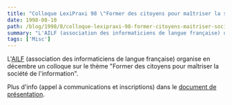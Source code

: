 ```yaml
---
title: "Colloque LexiPraxi 98 \"Former des citoyens pour maîtriser la société de l'information\""
date: 1998-08-10
path: /blog/1998/8/colloque-lexipraxi-98-former-citoyens-maitriser-societe-information
summary: "L'AILF (association des informaticiens de langue française) organise en décembre un colloque sur le thème \"Former des citoyens pour maîtriser la société de l'information\"."
tags: ['Misc']
---
```


<P>
L'<A HREF="http://www.francophonie.net/ailf">AILF</A> (association des
informaticiens de langue française) organise en décembre un colloque
sur le thème "Former des citoyens pour maîtriser la société de
l'information".
</P>

<P>
Plus d'info (appel à communications et inscriptions) dans le
<A HREF="http://www.chez.com/ailf/projet/lexiprax.htm">document
de présentation</A>.
</P>


